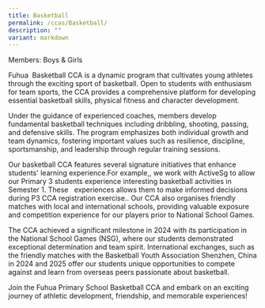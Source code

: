 ```yaml
---
title: Basketball
permalink: /ccas/Basketball/
description: ""
variant: markdown
---
```

Members: Boys & Girls

Fuhua  Basketball CCA is a dynamic program that cultivates young athletes through the exciting sport of basketball. Open to students with enthusiasm for team sports, the CCA provides a comprehensive platform for developing essential basketball skills, physical fitness and character development.

Under the guidance of experienced coaches, members develop fundamental basketball techniques including dribbling, shooting, passing, and defensive skills. The program emphasizes both individual growth and team dynamics, fostering important values such as resilience, discipline, sportsmanship, and leadership through regular training sessions.

Our basketball CCA features several signature initiatives that enhance students' learning experience.For example,, we work with ActiveSg to allow our Primary 3 students experience interesting basketball activities in Semester 1. These   experiences allows them to make informed decisions during P3 CCA registration exercise.. Our CCA also organises friendly matches with local and international schools, providing valuable exposure and competition experience for our players prior to National School Games.

The CCA achieved a significant milestone in 2024 with its participation in the National School Games (NSG), where our students demonstrated exceptional determination and team spirit. International exchanges, such as the friendly matches with the Basketball Youth Association Shenzhen, China in 2024 and 2025 offer our students unique opportunities to compete against and learn from overseas peers passionate about basketball.

Join the Fuhua Primary School Basketball CCA and embark on an exciting journey of athletic development, friendship, and memorable experiences!
  
